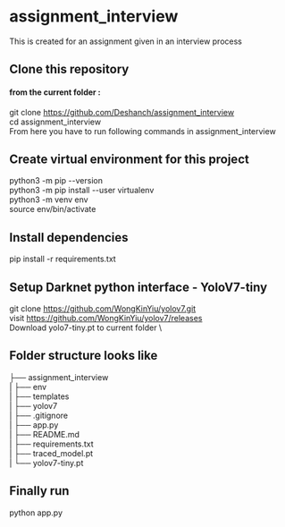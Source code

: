 # assignment_interview
This is created for an assignment given in an interview process


## Clone this repository 
#### from the current folder :
git clone https://github.com/Deshanch/assignment_interview \
cd assignment_interview \
From here you have to run following commands in assignment_interview 

## Create virtual environment for this project
python3 -m pip --version \
python3 -m pip install --user virtualenv \
python3 -m venv env \
source env/bin/activate

## Install dependencies
pip install -r requirements.txt

## Setup Darknet python interface - YoloV7-tiny
git clone https://github.com/WongKinYiu/yolov7.git \
visit https://github.com/WongKinYiu/yolov7/releases \
Download yolo7-tiny.pt to current folder \

## Folder structure looks like

├── assignment_interview \
|   ├── env \
|   ├── templates \
|   ├── yolov7 \
|   ├── .gitignore \
|   ├── app.py \
|   ├── README.md \
|   ├── requirements.txt \
|   ├── traced_model.pt \
|   └── yolov7-tiny.pt

## Finally run 

python app.py
